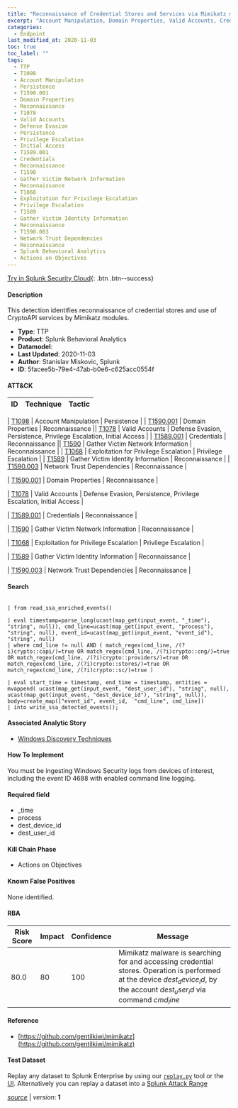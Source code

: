 ```yaml
---
title: "Reconnaissance of Credential Stores and Services via Mimikatz modules"
excerpt: "Account Manipulation, Domain Properties, Valid Accounts, Credentials, Gather Victim Network Information, Exploitation for Privilege Escalation, Gather Victim Identity Information, Network Trust Dependencies"
categories:
  - Endpoint
last_modified_at: 2020-11-03
toc: true
toc_label: ""
tags:
  - TTP
  - T1098
  - Account Manipulation
  - Persistence
  - T1590.001
  - Domain Properties
  - Reconnaissance
  - T1078
  - Valid Accounts
  - Defense Evasion
  - Persistence
  - Privilege Escalation
  - Initial Access
  - T1589.001
  - Credentials
  - Reconnaissance
  - T1590
  - Gather Victim Network Information
  - Reconnaissance
  - T1068
  - Exploitation for Privilege Escalation
  - Privilege Escalation
  - T1589
  - Gather Victim Identity Information
  - Reconnaissance
  - T1590.003
  - Network Trust Dependencies
  - Reconnaissance
  - Splunk Behavioral Analytics
  - Actions on Objectives
---
```




[Try in Splunk Security Cloud](https://www.splunk.com/en_us/cyber-security.html){: .btn .btn--success}

#### Description

This detection identifies reconnaissance of credential stores and use of CryptoAPI services by Mimikatz modules.

- **Type**: TTP
- **Product**: Splunk Behavioral Analytics
- **Datamodel**: 
- **Last Updated**: 2020-11-03
- **Author**: Stanislav Miskovic, Splunk
- **ID**: 5facee5b-79e4-47ab-b0e6-c625acc0554f


#### ATT&CK

| ID          | Technique   | Tactic         |
| ----------- | ----------- |--------------- |

| [T1098](https://attack.mitre.org/techniques/T1098/) | Account Manipulation | Persistence |
| [T1590.001](https://attack.mitre.org/techniques/T1590/001/) | Domain Properties | Reconnaissance || [T1078](https://attack.mitre.org/techniques/T1078/) | Valid Accounts | Defense Evasion, Persistence, Privilege Escalation, Initial Access |
| [T1589.001](https://attack.mitre.org/techniques/T1589/001/) | Credentials | Reconnaissance || [T1590](https://attack.mitre.org/techniques/T1590/) | Gather Victim Network Information | Reconnaissance |
| [T1068](https://attack.mitre.org/techniques/T1068/) | Exploitation for Privilege Escalation | Privilege Escalation |
| [T1589](https://attack.mitre.org/techniques/T1589/) | Gather Victim Identity Information | Reconnaissance |
| [T1590.003](https://attack.mitre.org/techniques/T1590/003/) | Network Trust Dependencies | Reconnaissance |

| [T1590.001](https://attack.mitre.org/techniques/T1590/001/) | Domain Properties | Reconnaissance |



| [T1078](https://attack.mitre.org/techniques/T1078/) | Valid Accounts | Defense Evasion, Persistence, Privilege Escalation, Initial Access |


| [T1589.001](https://attack.mitre.org/techniques/T1589/001/) | Credentials | Reconnaissance |



| [T1590](https://attack.mitre.org/techniques/T1590/) | Gather Victim Network Information | Reconnaissance |



| [T1068](https://attack.mitre.org/techniques/T1068/) | Exploitation for Privilege Escalation | Privilege Escalation |



| [T1589](https://attack.mitre.org/techniques/T1589/) | Gather Victim Identity Information | Reconnaissance |


| [T1590.003](https://attack.mitre.org/techniques/T1590/003/) | Network Trust Dependencies | Reconnaissance |





#### Search

```

| from read_ssa_enriched_events()

| eval timestamp=parse_long(ucast(map_get(input_event, "_time"), "string", null)), cmd_line=ucast(map_get(input_event, "process"), "string", null), event_id=ucast(map_get(input_event, "event_id"), "string", null) 
| where cmd_line != null AND ( match_regex(cmd_line, /(?i)crypto::capi/)=true OR match_regex(cmd_line, /(?i)crypto::cng/)=true OR match_regex(cmd_line, /(?i)crypto::providers/)=true OR match_regex(cmd_line, /(?i)crypto::stores/)=true OR match_regex(cmd_line, /(?i)crypto::sc/)=true )

| eval start_time = timestamp, end_time = timestamp, entities = mvappend( ucast(map_get(input_event, "dest_user_id"), "string", null), ucast(map_get(input_event, "dest_device_id"), "string", null)), body=create_map(["event_id", event_id,  "cmd_line", cmd_line]) 
| into write_ssa_detected_events();
```

#### Associated Analytic Story
* [Windows Discovery Techniques](/stories/windows_discovery_techniques)


#### How To Implement
You must be ingesting Windows Security logs from devices of interest, including the event ID 4688 with enabled command line logging.

#### Required field
* _time
* process
* dest_device_id
* dest_user_id


#### Kill Chain Phase
* Actions on Objectives


#### Known False Positives
None identified.


#### RBA

| Risk Score  | Impact      | Confidence   | Message      |
| ----------- | ----------- |--------------|--------------|
| 80.0 | 80 | 100 | Mimikatz malware is searching for and accessing credential stores. Operation is performed at the device $dest_device_id$, by the account $dest_user_id$ via command $cmd_line$ |




#### Reference

* [https://github.com/gentilkiwi/mimikatz](https://github.com/gentilkiwi/mimikatz)



#### Test Dataset
Replay any dataset to Splunk Enterprise by using our [`replay.py`](https://github.com/splunk/attack_data#using-replaypy) tool or the [UI](https://github.com/splunk/attack_data#using-ui).
Alternatively you can replay a dataset into a [Splunk Attack Range](https://github.com/splunk/attack_range#replay-dumps-into-attack-range-splunk-server)




[*source*](https://github.com/splunk/security_content/tree/develop/detections/endpoint/reconnaissance_of_credential_stores_and_services_via_mimikatz_modules.yml) \| *version*: **1**